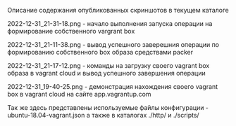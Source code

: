 Описание содержания опубликованных скриншотов в текущем каталоге

2022-12-31_21-31-18.png  - начало выполнения запуска операции на формирование собственного vargrant box

2022-12-31_21-11-38.png  - вывод успешного заверешния операции по формированию собственного box образа средствами packer

2022-12-31_21-17-12.png  - команды на загрузку своего vagrant box образа в vagrant cloud и вывод успешного завершения операции

2022-12-31_19-40-25.png  - демонстрация нахождения своего vagrant box в vagrant cloud на сайте app.vagrantup.com

Так же здесь представлены используемые файлы конфигурации - ubuntu-18.04-vagrant.json а также в каталогах ./http/ и ./scripts/
